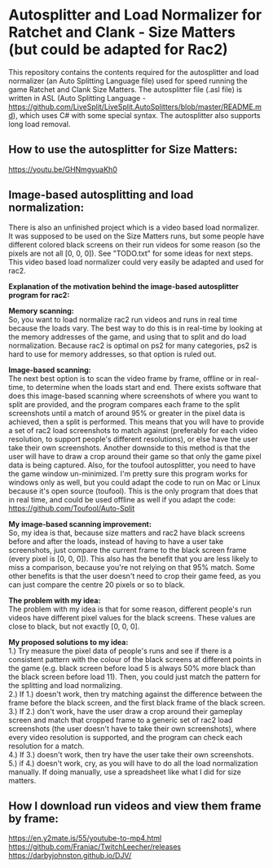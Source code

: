 # Autosplitter and Load Normalizer for Ratchet and Clank - Size Matters (but could be adapted for Rac2)
This repository contains the contents required for the autosplitter and load normalizer (an Auto Splitting Language file) used for speed running the game Ratchet and Clank Size Matters. The autosplitter file (.asl file) is written in ASL (Auto Splitting Language - https://github.com/LiveSplit/LiveSplit.AutoSplitters/blob/master/README.md), which uses C# with some special syntax. The autosplitter also supports long load removal.

## How to use the autosplitter for Size Matters:
https://youtu.be/GHNmgyuaKh0

## Image-based autosplitting and load normalization:
There is also an unfinished project which is a video based load normalizer. It was supposed to be used on the Size Matters runs, but some people have different colored black screens on their run videos for some reason (so the pixels are not all [0, 0, 0]). See "TODO.txt" for some ideas for next steps. This video based load normalizer could very easily be adapted and used for rac2.

**Explanation of the motivation behind the image-based autosplitter program for rac2:**

**Memory scanning:**\
So, you want to load normalize rac2 run videos and runs in real time because the loads vary. The best way to do this is in real-time by looking at the memory addresses of the game, and using that to split and do load normalization. Because rac2 is optimal on ps2 for many categories, ps2 is hard to use for memory addresses, so that option is ruled out.

**Image-based scanning:**\
The next best option is to scan the video frame by frame, offline or in real-time, to determine when the loads start and end. There exists software that does this image-based scanning where screenshots of where you want to split are provided, and the program compares each frame to the split screenshots until a match of around 95% or greater in the pixel data is achieved, then a split is performed. This means that you will have to provide a set of rac2 load screenshots to match against (preferably for each video resolution, to support people's different resolutions), or else have the user take their own screenshots. Another downside to this method is that the user will have to draw a crop around their game so that only the game pixel data is being captured. Also, for the toufool autosplitter, you need to have the game window un-minimized. I'm pretty sure this program works for windows only as well, but you could adapt the code to run on Mac or Linux because it's open source (toufool). 
This is the only program that does that in real time, and could be used offline as well if you adapt the code:
https://github.com/Toufool/Auto-Split

**My image-based scanning improvement:**\
So, my idea is that, because size matters and rac2 have black screens before and after the loads, instead of having to have a user take screenshots, just compare the current frame to the black screen frame (every pixel is [0, 0, 0]). This also has the benefit that you are less likely to miss a comparison, because you're not relying on that 95% match. Some other benefits is that the user doesn't need to crop their game feed, as you can just compare the centre 20 pixels or so to black. 

**The problem with my idea:**\
The problem with my idea is that for some reason, different people's run videos have different pixel values for the black screens. These values are close to black, but not exactly [0, 0, 0]. 

**My proposed solutions to my idea:**\
1.) Try measure the pixel data of people's runs and see if there is a consistent pattern with the colour of the black screens at different points in the game (e.g. black screen before load 5 is always 50% more black than the black screen before load 11). Then, you could just match the pattern for the splitting and load normalizing.\
2.) If 1.) doesn't work, then try matching against the difference between the frame before the black screen, and the first black frame of the black screen.\
3.) If 2.) don't work, have the user draw a crop around their gameplay screen and match that cropped frame to a generic set of rac2 load screenshots (the user doesn't have to take their own screenshots), where every video resolution is supported, and the program can check each resolution for a match.\
4.) If 3.) doesn't work, then try have the user take their own screenshots.\
5.) if 4.) doesn't work, cry, as you will have to do all the load normalization manually. If doing manually, use a spreadsheet like what I did for size matters. 

## How I download run videos and view them frame by frame:
https://en.y2mate.is/55/youtube-to-mp4.html
https://github.com/Franiac/TwitchLeecher/releases
https://darbyjohnston.github.io/DJV/



